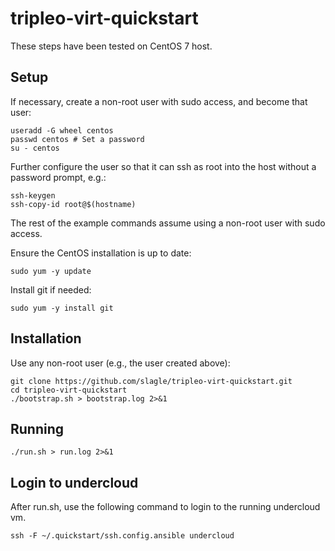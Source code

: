 # tripleo-virt-quickstart

These steps have been tested on CentOS 7 host.

Setup
-----

If necessary, create a non-root user with sudo access, and become that user:

    useradd -G wheel centos
    passwd centos # Set a password
    su - centos

Further configure the user so that it can ssh as root into the host without a
password prompt, e.g.:

    ssh-keygen
    ssh-copy-id root@$(hostname)

The rest of the example commands assume using a non-root user with sudo
access.

Ensure the CentOS installation is up to date:

    sudo yum -y update

Install git if needed:

    sudo yum -y install git

Installation
------------

Use any non-root user (e.g., the user created above):

    git clone https://github.com/slagle/tripleo-virt-quickstart.git
    cd tripleo-virt-quickstart
    ./bootstrap.sh > bootstrap.log 2>&1

Running
-------
    ./run.sh > run.log 2>&1

Login to undercloud
-------------------

After run.sh, use the following command to login to the running undercloud vm.

    ssh -F ~/.quickstart/ssh.config.ansible undercloud
